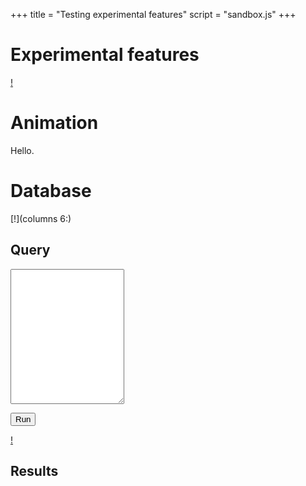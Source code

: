 +++
title = "Testing experimental features"
script = "sandbox.js"
+++

# Experimental features

[!](highlight)

# Animation

<a class="first-slide"></a>

Hello.

# Database

<a class="database"></a>

[!](columns 6:)

## Query

<textarea id="sql1" rows=14></textarea>
<button class="run">Run</button>

[!](split)

## Results

<div class="output"></div>
